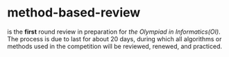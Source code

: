 # method-based-review
is the **first** round review in preparation for *the Olympiad in Informatics(OI)*.  
The process is due to last for about 20 days, during which all algorithms or methods used in the competition will be reviewed, renewed, and practiced.
